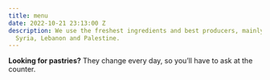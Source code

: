 ```yaml
---
title: menu
date: 2022-10-21 23:13:00 Z
description: We use the freshest ingredients and best producers, mainly from Jordan,
  Syria, Lebanon and Palestine.
---
```


**Looking for pastries?** They change every day, so you’ll have to ask at the counter.